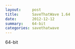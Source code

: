 ```yaml
---
layout:     post
title:      SaveThatWave 1.64 
date:       2012-12-12
summary:    64-bit
categories: savethatwave
---
```

64-bit